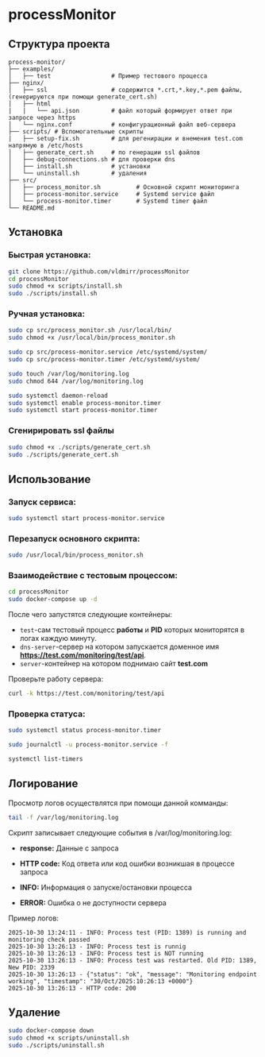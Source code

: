 # processMonitor

## Структура проекта

```text
process-monitor/
├── examples/
│   ├── test                 # Пример тестового процесса
├── nginx/
│   ├── ssl                  # содержится *.crt,*.key,*.pem файлы, (генерируются при помощи generate_cert.sh)
│   ├── html
|   |   └── api.json         # файл который формирует ответ при запросе через https
│   └── nginx.conf           # конфигурационный файл веб-сервера
├── scripts/ # Вспомогательные скрипты
|   ├── setup-fix.sh         # для регенирации и внемения test.com напрямую в /etc/hosts 
│   ├── generate_cert.sh     # по генерации ssl файлов
│   ├── debug-connections.sh # для проверки dns
│   ├── install.sh           # установки
│   └── uninstall.sh         # удаления
├── src/
│   ├── process_monitor.sh          # Основной скрипт мониторинга
│   ├── process-monitor.service     # Systemd service файл
│   └── process-monitor.timer       # Systemd timer файл
└── README.md
```

## Установка

### Быстрая установка:

```bash
git clone https://github.com/vldmirr/processMonitor
cd processMonitor
sudo chmod +x scripts/install.sh
sudo ./scripts/install.sh
```

### Ручная установка:

```bash
sudo cp src/process_monitor.sh /usr/local/bin/
sudo chmod +x /usr/local/bin/process_monitor.sh

sudo cp src/process-monitor.service /etc/systemd/system/
sudo cp src/process-monitor.timer /etc/systemd/system/

sudo touch /var/log/monitoring.log
sudo chmod 644 /var/log/monitoring.log

sudo systemctl daemon-reload
sudo systemctl enable process-monitor.timer
sudo systemctl start process-monitor.timer
```

### Cгенирировать ssl файлы
```bash
sudo chmod +x ./scripts/generate_cert.sh
sudo ./scripts/generate_cert.sh
```

## Использование 

### Запуск сервиса:

```bash
sudo systemctl start process-monitor.service
```

### Перезапуск основного скрипта:

```bash
sudo /usr/local/bin/process_monitor.sh
```

### Взаимодействие с тестовым процессом:

```bash
cd processMonitor
sudo docker-compose up -d
```
После чего запустятся следующие контейнеры:

- `test`-сам тестовый процесс **работы** и **PID** которых мониторятся в логах каждую минуту.
- `dns-server`-сервер на котором запускается доменное имя **https://test.com/monitoring/test/api**.
- `server`-контейнер на котором поднимаю сайт **test.com**

Проверьте работу сервера:

```bash
curl -k https://test.com/monitoring/test/api
```

### Проверка статуса:

```bash
sudo systemctl status process-monitor.timer

sudo journalctl -u process-monitor.service -f

systemctl list-timers
```

## Логирование

Просмотр логов осуществлятся при помощи данной комманды:

```bash
tail -f /var/log/monitoring.log
```

Скрипт записывает следующие события в /var/log/monitoring.log:

- **response:** Данные с запроса

- **HTTP code:** Код ответа или код ошибки возникшая в процессе запроса

- **INFO:** Информация о запуске/остановки процесса

- **ERROR:** Ошибка о не доступности сервера

Пример логов:

```text
2025-10-30 13:24:11 - INFO: Process test (PID: 1389) is running and monitoring check passed
2025-10-30 13:26:13 - INFO: Process test is runnig
2025-10-30 13:26:13 - INFO: Process test is NOT running
2025-10-30 13:26:13 - INFO: Process test was restarted. Old PID: 1389, New PID: 2339
2025-10-30 13:26:13 - {"status": "ok", "message": "Monitoring endpoint working", "timestamp": "30/Oct/2025:10:26:13 +0000"}
2025-10-30 13:26:13 - HTTP code: 200
```

## Удаление 

```bash
sudo docker-compose down
sudo chmod +x scripts/uninstall.sh
sudo ./scripts/uninstall.sh
```